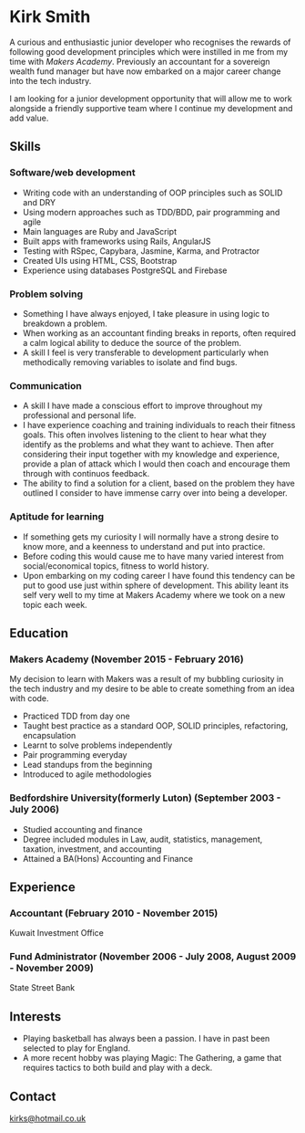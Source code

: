 # Kirk Smith

A curious and enthusiastic junior developer who recognises the rewards of following good development principles which were instilled in me from my time with *Makers Academy*.
Previously an accountant for a sovereign wealth fund manager but have now embarked on a major career change into the tech industry.

I am looking for a junior development opportunity that will allow me to work alongside a friendly supportive team where I continue my development and add value.

## Skills
### Software/web development
* Writing code with an understanding of OOP principles such as SOLID and DRY
* Using modern approaches such as TDD/BDD, pair programming and agile
* Main languages are Ruby and JavaScript
* Built apps with frameworks using Rails, AngularJS
* Testing with RSpec, Capybara, Jasmine, Karma, and Protractor
* Created UIs using HTML, CSS, Bootstrap
* Experience using databases PostgreSQL and Firebase

### Problem solving
* Something I have always enjoyed, I take pleasure in using logic to breakdown a problem.
* When working as an accountant finding breaks in reports, often required a calm logical ability to deduce the source of the problem.
* A skill I feel is very transferable to development particularly when methodically removing variables to isolate and find bugs.

### Communication
* A skill I have made a conscious effort to improve throughout my professional and personal life.
* I have experience coaching and training individuals to reach their fitness goals. This often involves listening to the client to hear what they identify as the problems and what they want to achieve. Then after considering their input together with my knowledge and experience, provide a plan of attack which I would then coach and encourage them through with continuos feedback.
* The ability to find a solution for a client, based on the problem they have outlined I consider to have immense carry over into being a developer.

### Aptitude for learning
* If something gets my curiosity I will normally have a strong desire to know more, and a keenness to understand and put into practice.
* Before coding this would cause me to have many varied interest from social/economical topics, fitness to world history.
* Upon embarking on my coding career I have found this tendency can be put to good use just within sphere of development. This ability leant its self very well to my time at Makers Academy where we took on a new topic each week.

## Education
### Makers Academy (November 2015 - February 2016)
My decision to learn with Makers was a result of my bubbling curiosity in the tech industry and my desire to be able to create something from an idea with code.
* Practiced TDD from day one
* Taught best practice as a standard OOP, SOLID principles, refactoring, encapsulation
* Learnt to solve problems independently
* Pair programming everyday
* Lead standups from the beginning
* Introduced to agile methodologies

### Bedfordshire University(formerly Luton) (September 2003 - July 2006)
* Studied accounting and finance
* Degree included modules in Law, audit, statistics, management, taxation, investment, and accounting
* Attained a BA(Hons) Accounting and Finance

## Experience
### Accountant (February 2010 - November 2015)
Kuwait Investment Office

### Fund Administrator (November 2006 - July 2008, August 2009 - November 2009)
State Street Bank

## Interests
* Playing basketball has always been a passion. I have in past been selected to play for England.
* A more recent hobby was playing Magic: The Gathering, a game that requires tactics to both build and play with a deck. 

## Contact
kirks@hotmail.co.uk
